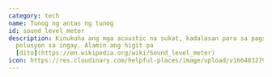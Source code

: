 ```yaml
---
category: tech
name: Tunog ng antas ng tunog
id: sound_level_meter
description: Kinukuha ang mga acoustic na sukat, kadalasan para sa pagsukat ng
  polusyon sa ingay. Alamin ang higit pa
  [dito](https://en.wikipedia.org/wiki/Sound_level_meter)
icon: https://res.cloudinary.com/helpful-places/image/upload/v1664832797/dtpr-icons/tech/sound_hgifcz.svg
---
```

